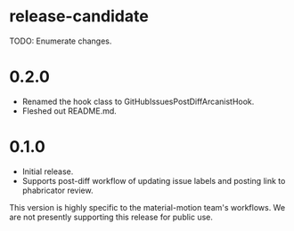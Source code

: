 # release-candidate

 TODO: Enumerate changes.
# 0.2.0

- Renamed the hook class to GitHubIssuesPostDiffArcanistHook.
- Fleshed out README.md.

# 0.1.0

- Initial release.
- Supports post-diff workflow of updating issue labels and posting link to phabricator review.

This version is highly specific to the material-motion team's workflows. We are not presently
supporting this release for public use.

